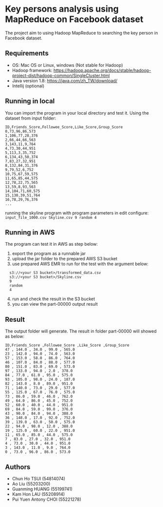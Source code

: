 # Key persons analysis using MapReduce on Facebook dataset

The project aim to using Hadoop MapReduce to searching the key person in Facebook dataset.

## Requirements
- OS: Mac OS or Linux, windows (Not stable for Hadoop)
- Hadoop framework: https://hadoop.apache.org/docs/stable/hadoop-project-dist/hadoop-common/SingleCluster.html
- Java version 1.8: https://java.com/zh_TW/download/
- Intellij (optional)

## Running in local

You can import the program in your local directory and test it.
Using the dataset from input folder:
```
ID,Friends_Score,Followee_Score,Like_Score,Group_Score
0,73,96,86,573
1,106,77,28,376
2,66,44,66,563
3,143,11,9,764
4,73,30,44,951
5,113,3,35,752
6,134,43,50,374
7,83,27,32,951
8,132,84,31,376
9,79,52,6,752
10,75,67,59,575
11,65,85,44,575
12,78,22,75,565
13,59,8,93,563
14,104,71,60,575
15,130,39,51,764
16,78,29,76,376
...
```
running the skyline program with program parameters in edit configure:  ``input_file_1000.csv Skyline.csv 9 random 4``

## Running in AWS
The program can test it in AWS as step below:
1. export the program as a runnable jar
2. upload the jar folder to the prepared AWS S3 bucket
3. use prepared AWS EMR to run for the test with the argument below:
```
  s3://<your S3 bucket>/transformed_data.csv
  s3://<your S3 bucket>/Skyline.csv
  9
  random
  4
```
4. run and check the result in the S3 bucket
5. you can view the part-00000 output result

## Result
The output folder will generate. The result in folder part-00000 will showed as below:
```
ID,Friends_Score ,Followee_Score ,Like_Score ,Group_Score
47 , 144.0 , 34.0 , 99.0 , 565.0
23 , 142.0 , 94.0 , 74.0 , 563.0
57 , 153.0 , 58.0 , 86.0 , 764.0
46 , 107.0 , 84.0 , 88.0 , 577.0
80 , 151.0 , 83.0 , 69.0 , 573.0
97 , 133.0 , 94.0 , 2.0 , 378.0
84 , 77.0 , 61.0 , 95.0 , 575.0
93 , 105.0 , 98.0 , 24.0 , 187.0
82 , 143.0 , 8.0 , 89.0 , 951.0
71 , 140.0 , 73.0 , 29.0 , 577.0
55 , 125.0 , 67.0 , 76.0 , 575.0
73 , 86.0 , 59.0 , 46.0 , 762.0
49 , 64.0 , 86.0 , 45.0 , 752.0
52 , 60.0 , 40.0 , 44.0 , 951.0
69 , 84.0 , 59.0 , 99.0 , 376.0
43 , 90.0 , 84.0 , 94.0 , 388.0
36 , 148.0 , 17.0 , 92.0 , 752.0
39 , 139.0 , 63.0 , 50.0 , 575.0
22 , 94.0 , 98.0 , 12.0 , 388.0
19 , 125.0 , 60.0 , 22.0 , 951.0
11 , 65.0 , 85.0 , 44.0 , 575.0
7 , 83.0 , 27.0 , 32.0 , 951.0
4 , 73.0 , 30.0 , 44.0 , 951.0
3 , 143.0 , 11.0 , 9.0 , 764.0
0 , 73.0 , 96.0 , 86.0 , 573.0
```
## Authors
- Chun Ho TSUI (54814074)
- Ao Liu (55203200)
- Guanming HUANG (55199741)
- Kam Hon LAU (55208914)
- Pui Yuen Antony CHOI (55221278)   

